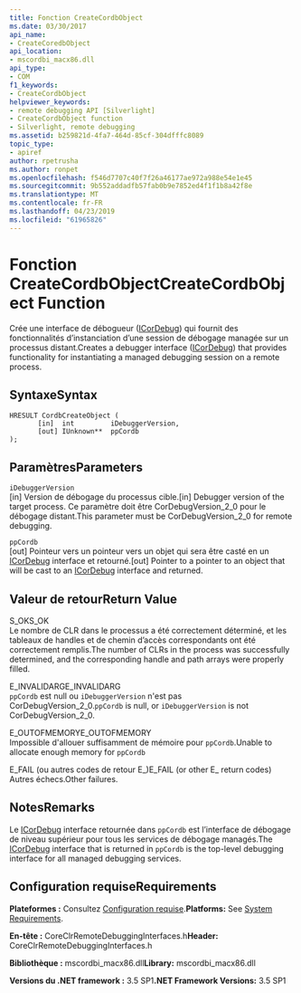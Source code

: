 ```yaml
---
title: Fonction CreateCordbObject
ms.date: 03/30/2017
api_name:
- CreateCoredbObject
api_location:
- mscordbi_macx86.dll
api_type:
- COM
f1_keywords:
- CreateCordbObject
helpviewer_keywords:
- remote debugging API [Silverlight]
- CreateCordbObject function
- Silverlight, remote debugging
ms.assetid: b259821d-4fa7-464d-85cf-304dfffc8089
topic_type:
- apiref
author: rpetrusha
ms.author: ronpet
ms.openlocfilehash: f546d7707c40f7f26a46177ae972a988e54e1e45
ms.sourcegitcommit: 9b552addadfb57fab0b9e7852ed4f1f1b8a42f8e
ms.translationtype: MT
ms.contentlocale: fr-FR
ms.lasthandoff: 04/23/2019
ms.locfileid: "61965826"
---
```

# <a name="createcordbobject-function"></a><span data-ttu-id="657bb-102">Fonction CreateCordbObject</span><span class="sxs-lookup"><span data-stu-id="657bb-102">CreateCordbObject Function</span></span>
<span data-ttu-id="657bb-103">Crée une interface de débogueur ([ICorDebug](../../../../docs/framework/unmanaged-api/debugging/icordebug-interface.md)) qui fournit des fonctionnalités d’instanciation d’une session de débogage managée sur un processus distant.</span><span class="sxs-lookup"><span data-stu-id="657bb-103">Creates a debugger interface ([ICorDebug](../../../../docs/framework/unmanaged-api/debugging/icordebug-interface.md)) that provides functionality for instantiating a managed debugging session on a remote process.</span></span>  
  
## <a name="syntax"></a><span data-ttu-id="657bb-104">Syntaxe</span><span class="sxs-lookup"><span data-stu-id="657bb-104">Syntax</span></span>  
  
```  
HRESULT CordbCreateObject (  
       [in]  int         iDebuggerVersion,   
       [out] IUnknown**  ppCordb  
);  
```  
  
## <a name="parameters"></a><span data-ttu-id="657bb-105">Paramètres</span><span class="sxs-lookup"><span data-stu-id="657bb-105">Parameters</span></span>  
 `iDebuggerVersion`  
 <span data-ttu-id="657bb-106">[in] Version de débogage du processus cible.</span><span class="sxs-lookup"><span data-stu-id="657bb-106">[in] Debugger version of the target process.</span></span> <span data-ttu-id="657bb-107">Ce paramètre doit être CorDebugVersion_2_0 pour le débogage distant.</span><span class="sxs-lookup"><span data-stu-id="657bb-107">This parameter must be CorDebugVersion_2_0 for remote debugging.</span></span>  
  
 `ppCordb`  
 <span data-ttu-id="657bb-108">[out] Pointeur vers un pointeur vers un objet qui sera être casté en un [ICorDebug](../../../../docs/framework/unmanaged-api/debugging/icordebug-interface.md) interface et retourné.</span><span class="sxs-lookup"><span data-stu-id="657bb-108">[out] Pointer to a pointer to an object that will be cast to an [ICorDebug](../../../../docs/framework/unmanaged-api/debugging/icordebug-interface.md) interface and returned.</span></span>  
  
## <a name="return-value"></a><span data-ttu-id="657bb-109">Valeur de retour</span><span class="sxs-lookup"><span data-stu-id="657bb-109">Return Value</span></span>  
 <span data-ttu-id="657bb-110">S_OK</span><span class="sxs-lookup"><span data-stu-id="657bb-110">S_OK</span></span>  
 <span data-ttu-id="657bb-111">Le nombre de CLR dans le processus a été correctement déterminé, et les tableaux de handles et de chemin d’accès correspondants ont été correctement remplis.</span><span class="sxs-lookup"><span data-stu-id="657bb-111">The number of CLRs in the process was successfully determined, and the corresponding handle and path arrays were properly filled.</span></span>  
  
 <span data-ttu-id="657bb-112">E_INVALIDARG</span><span class="sxs-lookup"><span data-stu-id="657bb-112">E_INVALIDARG</span></span>  
 <span data-ttu-id="657bb-113">`ppCordb` est null ou `iDebuggerVersion` n'est pas CorDebugVersion_2_0.</span><span class="sxs-lookup"><span data-stu-id="657bb-113">`ppCordb` is null, or `iDebuggerVersion` is not CorDebugVersion_2_0.</span></span>  
  
 <span data-ttu-id="657bb-114">E_OUTOFMEMORY</span><span class="sxs-lookup"><span data-stu-id="657bb-114">E_OUTOFMEMORY</span></span>  
 <span data-ttu-id="657bb-115">Impossible d'allouer suffisamment de mémoire pour `ppCordb`.</span><span class="sxs-lookup"><span data-stu-id="657bb-115">Unable to allocate enough memory for `ppCordb`</span></span>  
  
 <span data-ttu-id="657bb-116">E_FAIL (ou autres codes de retour E_)</span><span class="sxs-lookup"><span data-stu-id="657bb-116">E_FAIL (or other E_ return codes)</span></span>  
 <span data-ttu-id="657bb-117">Autres échecs.</span><span class="sxs-lookup"><span data-stu-id="657bb-117">Other failures.</span></span>  
  
## <a name="remarks"></a><span data-ttu-id="657bb-118">Notes</span><span class="sxs-lookup"><span data-stu-id="657bb-118">Remarks</span></span>  
 <span data-ttu-id="657bb-119">Le [ICorDebug](../../../../docs/framework/unmanaged-api/debugging/icordebug-interface.md) interface retournée dans `ppCordb` est l’interface de débogage de niveau supérieur pour tous les services de débogage managés.</span><span class="sxs-lookup"><span data-stu-id="657bb-119">The [ICorDebug](../../../../docs/framework/unmanaged-api/debugging/icordebug-interface.md) interface that is returned in `ppCordb` is the top-level debugging interface for all managed debugging services.</span></span>  
  
## <a name="requirements"></a><span data-ttu-id="657bb-120">Configuration requise</span><span class="sxs-lookup"><span data-stu-id="657bb-120">Requirements</span></span>  
 <span data-ttu-id="657bb-121">**Plateformes :** Consultez [Configuration requise](../../../../docs/framework/get-started/system-requirements.md).</span><span class="sxs-lookup"><span data-stu-id="657bb-121">**Platforms:** See [System Requirements](../../../../docs/framework/get-started/system-requirements.md).</span></span>  
  
 <span data-ttu-id="657bb-122">**En-tête :** CoreClrRemoteDebuggingInterfaces.h</span><span class="sxs-lookup"><span data-stu-id="657bb-122">**Header:** CoreClrRemoteDebuggingInterfaces.h</span></span>  
  
 <span data-ttu-id="657bb-123">**Bibliothèque :** mscordbi_macx86.dll</span><span class="sxs-lookup"><span data-stu-id="657bb-123">**Library:** mscordbi_macx86.dll</span></span>  
  
 <span data-ttu-id="657bb-124">**Versions du .NET framework :** 3.5 SP1</span><span class="sxs-lookup"><span data-stu-id="657bb-124">**.NET Framework Versions:** 3.5 SP1</span></span>
